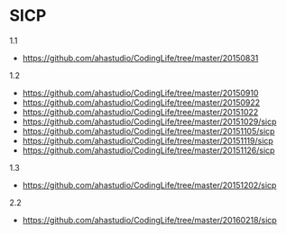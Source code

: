 SICP
====

1.1
- https://github.com/ahastudio/CodingLife/tree/master/20150831

1.2
- https://github.com/ahastudio/CodingLife/tree/master/20150910
- https://github.com/ahastudio/CodingLife/tree/master/20150922
- https://github.com/ahastudio/CodingLife/tree/master/20151022
- https://github.com/ahastudio/CodingLife/tree/master/20151029/sicp
- https://github.com/ahastudio/CodingLife/tree/master/20151105/sicp
- https://github.com/ahastudio/CodingLife/tree/master/20151119/sicp
- https://github.com/ahastudio/CodingLife/tree/master/20151126/sicp

1.3
- https://github.com/ahastudio/CodingLife/tree/master/20151202/sicp

2.2
- https://github.com/ahastudio/CodingLife/tree/master/20160218/sicp

